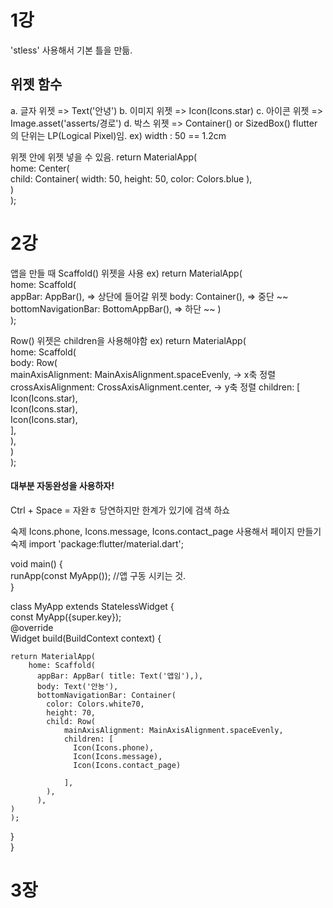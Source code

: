 # 1강
'stless' 사용해서 기본 틀을 만듦.

## 위젯 함수
a. 글자 위젯  => Text('안녕')
b. 이미지 위젯  => Icon(Icons.star)
c. 아이콘 위젯 => Image.asset('asserts/경로')
d. 박스 위젯 => Container() or SizedBox()
flutter의 단위는 LP(Logical Pixel)임. 
ex) width : 50 == 1.2cm

위젯 안에 위젯 넣을 수 있음.
return MaterialApp(  
  home: Center(  
    child: Container( width: 50, height: 50, color: Colors.blue ),  
  )  
);


# 2강

앱을 만들 때 Scaffold() 위젯을 사용
ex) 
return MaterialApp(  
  home: Scaffold(  
    appBar: AppBar(),  => 상단에 들어갈 위젯
    body: Container(),  => 중단 ~~
    bottomNavigationBar: BottomAppBar(),  => 하단 ~~
  )  
);

Row() 위젯은 children을 사용해야함
ex)
return MaterialApp(  
  home: Scaffold(  
    body: Row(  
	mainAxisAlignment: MainAxisAlignment.spaceEvenly,  -> x축 정렬
	crossAxisAlignment: CrossAxisAlignment.center,  -> y축 정렬
      children:  [  
        Icon(Icons.star),  
        Icon(Icons.star),  
        Icon(Icons.star),  
      ],  
    ),  
  )  
);
#### 대부분 자동완성을 사용하자!
Ctrl + Space = 자완ㅎ
당연하지만 한계가 있기에 검색 하쇼

숙제 Icons.phone, Icons.message, Icons.contact_page 
사용해서 페이지 만들기
숙제
import 'package:flutter/material.dart';  
  
void main() {  
  runApp(const MyApp()); //앱 구동 시키는 것.  
}  
  
class MyApp extends StatelessWidget {  
  const MyApp({super.key});  
  @override  
  Widget build(BuildContext context) {  
  
    return MaterialApp(  
        home: Scaffold(  
          appBar: AppBar( title: Text('앱임'),),  
          body: Text('안뇽'),  
          bottomNavigationBar: Container(  
            color: Colors.white70,  
            height: 70,  
            child: Row(  
                mainAxisAlignment: MainAxisAlignment.spaceEvenly,  
                children: [  
                  Icon(Icons.phone),  
                  Icon(Icons.message),  
                  Icon(Icons.contact_page)  
  
                ],  
            ),  
          ),  
    )  
    );  
  
  }  
}


# 3장 